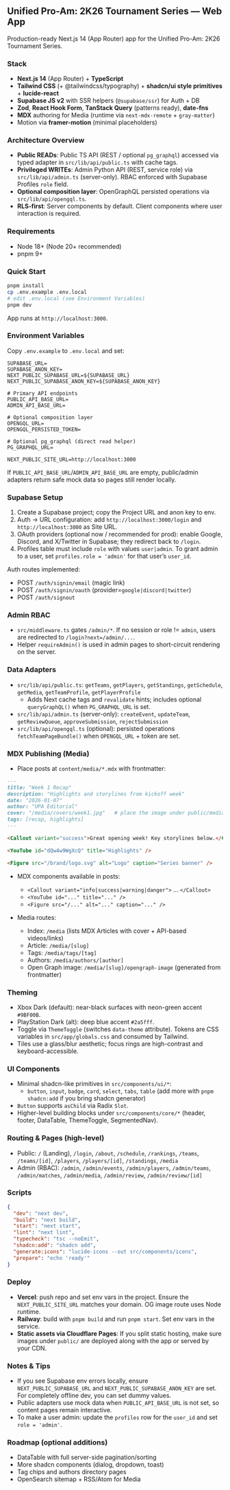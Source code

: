 ## Unified Pro-Am: 2K26 Tournament Series — Web App

Production-ready Next.js 14 (App Router) app for the Unified Pro-Am: 2K26 Tournament Series.

### Stack
- **Next.js 14** (App Router) + **TypeScript**
- **Tailwind CSS** (+ @tailwindcss/typography) + **shadcn/ui style primitives** + **lucide-react**
- **Supabase JS v2** with SSR helpers (`@supabase/ssr`) for Auth + DB
- **Zod**, **React Hook Form**, **TanStack Query** (patterns ready), **date-fns**
- **MDX** authoring for Media (runtime via `next-mdx-remote` + `gray-matter`)
- Motion via **framer-motion** (minimal placeholders)

### Architecture Overview
- **Public READs**: Public TS API (REST / optional `pg_graphql`) accessed via typed adapter in `src/lib/api/public.ts` with cache tags.
- **Privileged WRITEs**: Admin Python API (REST, service role) via `src/lib/api/admin.ts` (server-only). RBAC enforced with Supabase Profiles `role` field.
- **Optional composition layer**: OpenGraphQL persisted operations via `src/lib/api/opengql.ts`.
- **RLS-first**: Server components by default. Client components where user interaction is required.

### Requirements
- Node 18+ (Node 20+ recommended)
- pnpm 9+

### Quick Start
```bash
pnpm install
cp .env.example .env.local
# edit .env.local (see Environment Variables)
pnpm dev
```

App runs at `http://localhost:3000`.

### Environment Variables
Copy `.env.example` to `.env.local` and set:
```
SUPABASE_URL=
SUPABASE_ANON_KEY=
NEXT_PUBLIC_SUPABASE_URL=${SUPABASE_URL}
NEXT_PUBLIC_SUPABASE_ANON_KEY=${SUPABASE_ANON_KEY}

# Primary API endpoints
PUBLIC_API_BASE_URL=
ADMIN_API_BASE_URL=

# Optional composition layer
OPENGQL_URL=
OPENGQL_PERSISTED_TOKEN=

# Optional pg_graphql (direct read helper)
PG_GRAPHQL_URL=

NEXT_PUBLIC_SITE_URL=http://localhost:3000
```

If `PUBLIC_API_BASE_URL`/`ADMIN_API_BASE_URL` are empty, public/admin adapters return safe mock data so pages still render locally.

### Supabase Setup
1) Create a Supabase project; copy the Project URL and anon key to env.
2) Auth -> URL configuration: add `http://localhost:3000/login` and `http://localhost:3000` as Site URL.
3) OAuth providers (optional now / recommended for prod): enable Google, Discord, and X/Twitter in Supabase; they redirect back to `/login`.
4) Profiles table must include `role` with values `user|admin`. To grant admin to a user, set `profiles.role = 'admin'` for that user’s `user_id`.

Auth routes implemented:
- POST `/auth/signin/email` (magic link)
- POST `/auth/signin/oauth` (provider=`google|discord|twitter`)
- POST `/auth/signout`

### Admin RBAC
- `src/middleware.ts` gates `/admin/*`. If no session or role != `admin`, users are redirected to `/login?next=/admin/...`.
- Helper `requireAdmin()` is used in admin pages to short-circuit rendering on the server.

### Data Adapters
- `src/lib/api/public.ts`: `getTeams`, `getPlayers`, `getStandings`, `getSchedule`, `getMedia`, `getTeamProfile`, `getPlayerProfile`
  - Adds Next cache tags and `revalidate` hints; includes optional `queryGraphQL()` when `PG_GRAPHQL_URL` is set.
- `src/lib/api/admin.ts` (server-only): `createEvent`, `updateTeam`, `getReviewQueue`, `approveSubmission`, `rejectSubmission`
- `src/lib/api/opengql.ts` (optional): persisted operations `fetchTeamPageBundle()` when `OPENGQL_URL` + token are set.

### MDX Publishing (Media)
- Place posts at `content/media/*.mdx` with frontmatter:
```md
---
title: "Week 1 Recap"
description: "Highlights and storylines from kickoff week"
date: "2026-01-07"
author: "UPA Editorial"
cover: "/media/covers/week1.jpg"   # place the image under public/media/covers
tags: [recap, highlights]
---

<Callout variant="success">Great opening week! Key storylines below.</Callout>

<YouTube id="dQw4w9WgXcQ" title="Highlights" />

<Figure src="/brand/logo.svg" alt="Logo" caption="Series banner" />
```

- MDX components available in posts:
  - `<Callout variant="info|success|warning|danger">` … `</Callout>`
  - `<YouTube id="..." title="..." />`
  - `<Figure src="/..." alt="..." caption="..." />`

- Media routes:
  - Index: `/media` (lists MDX Articles with cover + API-based videos/links)
  - Article: `/media/[slug]`
  - Tags: `/media/tags/[tag]`
  - Authors: `/media/authors/[author]`
  - Open Graph image: `/media/[slug]/opengraph-image` (generated from frontmatter)

### Theming
- Xbox Dark (default): near-black surfaces with neon-green accent `#9BF00B`.
- PlayStation Dark (alt): deep blue accent `#2a5fff`.
- Toggle via `ThemeToggle` (switches `data-theme` attribute). Tokens are CSS variables in `src/app/globals.css` and consumed by Tailwind.
- Tiles use a glass/blur aesthetic; focus rings are high-contrast and keyboard-accessible.

### UI Components
- Minimal shadcn-like primitives in `src/components/ui/*`:
  - `button`, `input`, `badge`, `card`, `select`, `tabs`, `table` (add more with `pnpm shadcn:add` if you bring shadcn generator)
- `Button` supports `asChild` via Radix `Slot`.
- Higher-level building blocks under `src/components/core/*` (header, footer, DataTable, ThemeToggle, SegmentedNav).

### Routing & Pages (high-level)
- Public: `/` (Landing), `/login`, `/about`, `/schedule`, `/rankings`, `/teams`, `/teams/[id]`, `/players`, `/players/[id]`, `/standings`, `/media`
- Admin (RBAC): `/admin`, `/admin/events`, `/admin/players`, `/admin/teams`, `/admin/matches`, `/admin/media`, `/admin/review`, `/admin/review/[id]`

### Scripts
```json
{
  "dev": "next dev",
  "build": "next build",
  "start": "next start",
  "lint": "next lint",
  "typecheck": "tsc --noEmit",
  "shadcn:add": "shadcn add",
  "generate:icons": "lucide-icons --out src/components/icons",
  "prepare": "echo 'ready'"
}
```

### Deploy
- **Vercel**: push repo and set env vars in the project. Ensure the `NEXT_PUBLIC_SITE_URL` matches your domain. OG image route uses Node runtime.
- **Railway**: build with `pnpm build` and run `pnpm start`. Set env vars in the service.
- **Static assets via Cloudflare Pages**: If you split static hosting, make sure images under `public/` are deployed along with the app or served by your CDN.

### Notes & Tips
- If you see Supabase env errors locally, ensure `NEXT_PUBLIC_SUPABASE_URL` and `NEXT_PUBLIC_SUPABASE_ANON_KEY` are set. For completely offline dev, you can set dummy values.
- Public adapters use mock data when `PUBLIC_API_BASE_URL` is not set, so content pages remain interactive.
- To make a user admin: update the `profiles` row for the `user_id` and set `role = 'admin'`.

### Roadmap (optional additions)
- DataTable with full server-side pagination/sorting
- More shadcn components (dialog, dropdown, toast)
- Tag chips and authors directory pages
- OpenSearch sitemap + RSS/Atom for Media

